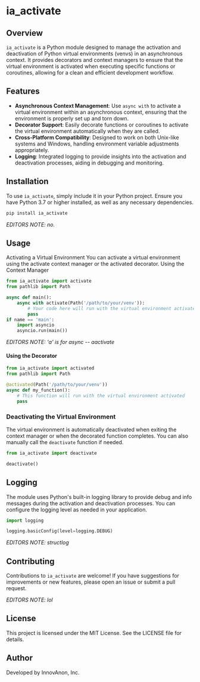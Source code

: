 # ia_activate

## Overview

`ia_activate` is a Python module designed to manage the activation and deactivation of Python virtual environments (venvs) in an asynchronous context. It provides decorators and context managers to ensure that the virtual environment is activated when executing specific functions or coroutines, allowing for a clean and efficient development workflow.

## Features

- **Asynchronous Context Management**: Use `async with` to activate a virtual environment within an asynchronous context, ensuring that the environment is properly set up and torn down.
- **Decorator Support**: Easily decorate functions or coroutines to activate the virtual environment automatically when they are called.
- **Cross-Platform Compatibility**: Designed to work on both Unix-like systems and Windows, handling environment variable adjustments appropriately.
- **Logging**: Integrated logging to provide insights into the activation and deactivation processes, aiding in debugging and monitoring.

## Installation

To use `ia_activate`, simply include it in your Python project. Ensure you have Python 3.7 or higher installed, as well as any necessary dependencies.

```bash
pip install ia_activate
```

*EDITORS NOTE: no.*

## Usage

Activating a Virtual Environment
You can activate a virtual environment using the activate context manager or the activated decorator.
Using the Context Manager

```python
from ia_activate import activate
from pathlib import Path

async def main():
    async with activate(Path('/path/to/your/venv')):
        # Your code here will run with the virtual environment activated
        pass
if name == 'main':
    import asyncio
    asyncio.run(main())
```
*EDITORS NOTE: 'a' is for async -- aactivate*

#### Using the Decorator

```python
from ia_activate import activated
from pathlib import Path

@activated(Path('/path/to/your/venv'))
async def my_function():
    # This function will run with the virtual environment activated
    pass
```

### Deactivating the Virtual Environment

The virtual environment is automatically deactivated when exiting the context manager or when the decorated function completes. You can also manually call the `deactivate` function if needed.

```python
from ia_activate import deactivate

deactivate()
```

## Logging

The module uses Python's built-in logging library to provide debug and info messages during the activation and deactivation processes. You can configure the logging level as needed in your application.

```python
import logging

logging.basicConfig(level=logging.DEBUG)
```

*EDITORS NOTE: structlog*

## Contributing

Contributions to `ia_activate` are welcome! If you have suggestions for improvements or new features, please open an issue or submit a pull request.

*EDITORS NOTE: lol*

## License

This project is licensed under the MIT License. See the LICENSE file for details.

## Author

Developed by InnovAnon, Inc.
